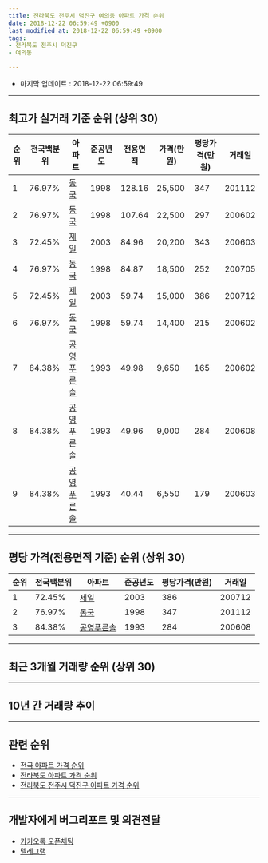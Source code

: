 ```yaml
---
title: 전라북도 전주시 덕진구 여의동 아파트 가격 순위
date: 2018-12-22 06:59:49 +0900
last_modified_at: 2018-12-22 06:59:49 +0900
tags:
- 전라북도 전주시 덕진구
- 여의동

---
```


* 마지막 업데이트 : 2018-12-22 06:59:49

---

## 최고가 실거래 기준 순위 (상위 30)


|순위|전국백분위|아파트|준공년도|전용면적|가격(만원)|평당가격(만원)|거래일|
|---|---|---|---|---|---|---|---|
|1|76.97%|[동국](https://search.naver.com/search.naver?query=%EC%A0%84%EB%9D%BC%EB%B6%81%EB%8F%84+%EC%A0%84%EC%A3%BC%EC%8B%9C+%EB%8D%95%EC%A7%84%EA%B5%AC+%EC%97%AC%EC%9D%98%EB%8F%99+%EB%8F%99%EA%B5%AD)|1998|128.16|25,500|347|201112|
|2|76.97%|[동국](https://search.naver.com/search.naver?query=%EC%A0%84%EB%9D%BC%EB%B6%81%EB%8F%84+%EC%A0%84%EC%A3%BC%EC%8B%9C+%EB%8D%95%EC%A7%84%EA%B5%AC+%EC%97%AC%EC%9D%98%EB%8F%99+%EB%8F%99%EA%B5%AD)|1998|107.64|22,500|297|200602|
|3|72.45%|[제일](https://search.naver.com/search.naver?query=%EC%A0%84%EB%9D%BC%EB%B6%81%EB%8F%84+%EC%A0%84%EC%A3%BC%EC%8B%9C+%EB%8D%95%EC%A7%84%EA%B5%AC+%EC%97%AC%EC%9D%98%EB%8F%99+%EC%A0%9C%EC%9D%BC)|2003|84.96|20,200|343|200603|
|4|76.97%|[동국](https://search.naver.com/search.naver?query=%EC%A0%84%EB%9D%BC%EB%B6%81%EB%8F%84+%EC%A0%84%EC%A3%BC%EC%8B%9C+%EB%8D%95%EC%A7%84%EA%B5%AC+%EC%97%AC%EC%9D%98%EB%8F%99+%EB%8F%99%EA%B5%AD)|1998|84.87|18,500|252|200705|
|5|72.45%|[제일](https://search.naver.com/search.naver?query=%EC%A0%84%EB%9D%BC%EB%B6%81%EB%8F%84+%EC%A0%84%EC%A3%BC%EC%8B%9C+%EB%8D%95%EC%A7%84%EA%B5%AC+%EC%97%AC%EC%9D%98%EB%8F%99+%EC%A0%9C%EC%9D%BC)|2003|59.74|15,000|386|200712|
|6|76.97%|[동국](https://search.naver.com/search.naver?query=%EC%A0%84%EB%9D%BC%EB%B6%81%EB%8F%84+%EC%A0%84%EC%A3%BC%EC%8B%9C+%EB%8D%95%EC%A7%84%EA%B5%AC+%EC%97%AC%EC%9D%98%EB%8F%99+%EB%8F%99%EA%B5%AD)|1998|59.74|14,400|215|200602|
|7|84.38%|[공영푸른솔](https://search.naver.com/search.naver?query=%EC%A0%84%EB%9D%BC%EB%B6%81%EB%8F%84+%EC%A0%84%EC%A3%BC%EC%8B%9C+%EB%8D%95%EC%A7%84%EA%B5%AC+%EC%97%AC%EC%9D%98%EB%8F%99+%EA%B3%B5%EC%98%81%ED%91%B8%EB%A5%B8%EC%86%94)|1993|49.98|9,650|165|200602|
|8|84.38%|[공영푸른솔](https://search.naver.com/search.naver?query=%EC%A0%84%EB%9D%BC%EB%B6%81%EB%8F%84+%EC%A0%84%EC%A3%BC%EC%8B%9C+%EB%8D%95%EC%A7%84%EA%B5%AC+%EC%97%AC%EC%9D%98%EB%8F%99+%EA%B3%B5%EC%98%81%ED%91%B8%EB%A5%B8%EC%86%94)|1993|49.96|9,000|284|200608|
|9|84.38%|[공영푸른솔](https://search.naver.com/search.naver?query=%EC%A0%84%EB%9D%BC%EB%B6%81%EB%8F%84+%EC%A0%84%EC%A3%BC%EC%8B%9C+%EB%8D%95%EC%A7%84%EA%B5%AC+%EC%97%AC%EC%9D%98%EB%8F%99+%EA%B3%B5%EC%98%81%ED%91%B8%EB%A5%B8%EC%86%94)|1993|40.44|6,550|179|200603|


---

## 평당 가격(전용면적 기준) 순위 (상위 30)


|순위|전국백분위|아파트|준공년도|평당가격(만원)|거래일|
|---|---|---|---|---|---|
|1|72.45%|[제일](https://search.naver.com/search.naver?query=%EC%A0%84%EB%9D%BC%EB%B6%81%EB%8F%84+%EC%A0%84%EC%A3%BC%EC%8B%9C+%EB%8D%95%EC%A7%84%EA%B5%AC+%EC%97%AC%EC%9D%98%EB%8F%99+%EC%A0%9C%EC%9D%BC)|2003|386|200712|
|2|76.97%|[동국](https://search.naver.com/search.naver?query=%EC%A0%84%EB%9D%BC%EB%B6%81%EB%8F%84+%EC%A0%84%EC%A3%BC%EC%8B%9C+%EB%8D%95%EC%A7%84%EA%B5%AC+%EC%97%AC%EC%9D%98%EB%8F%99+%EB%8F%99%EA%B5%AD)|1998|347|201112|
|3|84.38%|[공영푸른솔](https://search.naver.com/search.naver?query=%EC%A0%84%EB%9D%BC%EB%B6%81%EB%8F%84+%EC%A0%84%EC%A3%BC%EC%8B%9C+%EB%8D%95%EC%A7%84%EA%B5%AC+%EC%97%AC%EC%9D%98%EB%8F%99+%EA%B3%B5%EC%98%81%ED%91%B8%EB%A5%B8%EC%86%94)|1993|284|200608|


---

## 최근 3개월 거래량 순위 (상위 30)


<div style="width:100%;">
    <canvas id="deal_count_ranking" height="250"></canvas>
</div>


<script>
new Chart(document.getElementById("deal_count_ranking"), {
    type: 'horizontalBar',
    data: {
        labels: ['공영푸른솔', '제일', '동국'],
        datasets: [{
            label: '실거래 수',
            data: [4, 3, 3],
            borderColor: "rgba(255, 0, 128, 1)",
            backgroundColor: "rgba(255, 0, 128, 0.5)",
            fill: false,
        }]
    },
    options: {
        responsive: true,
        title: {
            display: true,
            text: '최근 3개월 거래량 순위'
        },
        tooltips: {
            mode: 'index',
            intersect: false,
            callbacks: {
                title: function(tooltipItems, data) {
                    return "실거래 수:";
                },
                label: function(tooltipItem, data) {
                    return data.labels[tooltipItem.index] + ": " + tooltipItem.xLabel;
                }
            }
        },
        hover: {
            mode: 'nearest',
            intersect: true
        },
        scales: {
            xAxes: [{
                display: true,
                scaleLabel: {
                    display: true,
                    labelString: '실거래 수'
                },
                ticks: {
                    suggestedMin: 0,
                }
            }],
            yAxes: [{
                display: true,
                ticks: {
                    autoSkip: false,
                    callback: function(value, index, values) {
                        if (value.length > 15)
                            return value.substr(0, 13) + "...";
                        else
                            return value;
                    }
                },
                scaleLabel: {
                    display: false,
                }
            }]
        }
    }
});

</script>


---

## 10년 간 거래량 추이


<div style="width:100%;">
    <canvas id="deal_progress" height="250"></canvas>
</div>

<script>
new Chart(document.getElementById("deal_progress"), {
    type: 'line',
    data: {
        labels: ['200812','200901','200902','200903','200904','200905','200906','200907','200908','200909','200910','200911','200912','201001','201002','201003','201004','201005','201006','201007','201008','201009','201010','201011','201012','201101','201102','201103','201104','201105','201106','201107','201108','201109','201110','201111','201112','201201','201202','201203','201204','201205','201206','201207','201208','201209','201210','201211','201212','201301','201302','201303','201304','201305','201306','201307','201308','201309','201310','201311','201312','201401','201402','201403','201404','201405','201406','201407','201408','201409','201410','201411','201412','201501','201502','201503','201504','201505','201506','201507','201508','201509','201510','201511','201512','201601','201602','201603','201604','201605','201606','201607','201608','201609','201610','201611','201612','201701','201702','201703','201704','201705','201706','201707','201708','201709','201710','201711','201712','201801','201802','201803','201804','201805','201806','201807','201808','201809','201810','201811','201812'],
        datasets: [{
            label: '실거래 수',
            pointRadius: 1,
            data: [6, 7, 8, 3, 5, 16, 7, 10, 7, 14, 2, 15, 8, 13, 12, 16, 12, 11, 11, 5, 11, 8, 7, 9, 9, 9, 11, 8, 8, 8, 9, 9, 7, 6, 4, 7, 3, 3, 8, 17, 3, 6, 6, 5, 2, 4, 5, 6, 4, 8, 4, 11, 6, 5, 10, 7, 6, 14, 14, 9, 7, 14, 9, 6, 12, 9, 14, 13, 9, 3, 7, 8, 6, 14, 4, 4, 17, 6, 12, 7, 8, 7, 8, 4, 6, 12, 13, 13, 4, 14, 10, 9, 10, 9, 14, 10, 6, 7, 10, 11, 6, 3, 8, 6, 2, 7, 8, 11, 4, 7, 3, 7, 8, 5, 5, 3, 5, 8, 5, 4, 1],
            borderColor: "rgba(255, 201, 14, 1)",
            backgroundColor: "rgba(255, 201, 14, 0.5)",
            fill: true,
        }]
    },
    options: {
        responsive: true,
        title: {
            display: true,
            text: '10년간 거래량 추이'
        },
        tooltips: {
            mode: 'index',
            intersect: false,
        },
        hover: {
            mode: 'nearest',
            intersect: true
        },
        scales: {
            xAxes: [{
                display: true,
                scaleLabel: {
                    display: true,
                    labelString: '년/월'
                }
            }],
            yAxes: [{
                display: true,
                ticks: {
                    suggestedMin: 0,
                },
                scaleLabel: {
                    display: true,
                    labelString: '실거래 수'
                }
            }]
        }
    }
});

</script>


---

## 관련 순위

- [전국 아파트 가격 순위](https://inasie.github.io/apt-ranking/전국)
- [전라북도 아파트 가격 순위](https://inasie.github.io/apt-ranking/전라북도)
- [전라북도 전주시 덕진구 아파트 가격 순위](https://inasie.github.io/apt-ranking/전라북도-전주시-덕진구)


---

## 개발자에게 버그리포트 및 의견전달

- [카카오톡 오픈채팅](https://open.kakao.com/o/gLJUAP4)
- [텔레그램](https://t.me/inasie)

